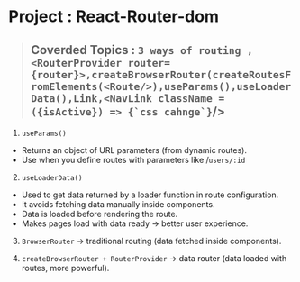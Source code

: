 # Project : React-Router-dom

> ## Coverded Topics : `` 3 ways of routing , <RouterProvider router={router}>,createBrowserRouter(createRoutesFromElements(<Route/>),useParams(),useLoaderData(),Link,<NavLink className = ({isActive}) => {`css cahnge`} ``/>

1.  `useParams()`

- Returns an object of URL parameters (from dynamic routes).
- Use when you define routes with parameters like /`users/:id`

2. `useLoaderData()`    

- Used to get data returned by a loader function in route configuration.
- It avoids fetching data manually inside components.
- Data is loaded before rendering the route.
- Makes pages load with data ready → better user experience.

3. `BrowserRouter` → traditional routing (data fetched inside components).

4. `createBrowserRouter + RouterProvider` → data router (data loaded with routes, more powerful).
<!-- https://fakestoreapi.com/products -->
